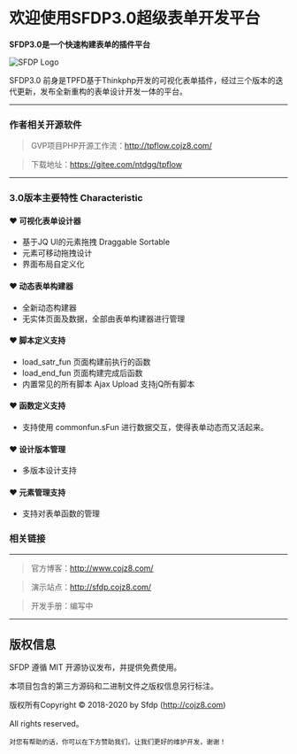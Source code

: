 # 欢迎使用SFDP3.0超级表单开发平台

**SFDP3.0是一个快速构建表单的插件平台**


![SFDP Logo](http://sfdp.cojz8.com/logo.png "SFDP Logo")


SFDP3.0 前身是TPFD基于Thinkphp开发的可视化表单插件，经过三个版本的迭代更新，发布全新重构的表单设计开发一体的平台。


----
### 作者相关开源软件


> GVP项目PHP开源工作流：http://tpflow.cojz8.com/

> 下载地址：https://gitee.com/ntdgg/tpflow



----
### 3.0版本主要特性 Characteristic

#### &hearts; 可视化表单设计器

- 基于JQ UI的元素拖拽 Draggable  Sortable
- 元素可移动拖拽设计
- 界面布局自定义化

#### &hearts; 动态表单构建器

- 全新动态构建器
- 无实体页面及数据，全部由表单构建器进行管理

#### &hearts; 脚本定义支持
- load_satr_fun 页面构建前执行的函数
- load_end_fun 页面构建完成后函数
- 内置常见的所有脚本 Ajax Upload 支持jQ所有脚本

#### &hearts; 函数定义支持
- 支持使用 commonfun.sFun 进行数据交互，使得表单动态而又活起来。

####  &hearts; 设计版本管理
- 多版本设计支持

#### &hearts; 元素管理支持
- 支持对表单函数的管理

### 相关链接
---

> 官方博客：http://www.cojz8.com/

> 演示站点：http://sfdp.cojz8.com/   

> 开发手册：编写中


---

## 版权信息

SFDP 遵循 MIT 开源协议发布，并提供免费使用。

本项目包含的第三方源码和二进制文件之版权信息另行标注。

版权所有Copyright © 2018-2020 by Sfdp (http://cojz8.com)

All rights reserved。

~~~
对您有帮助的话，你可以在下方赞助我们，让我们更好的维护开发，谢谢！
~~~